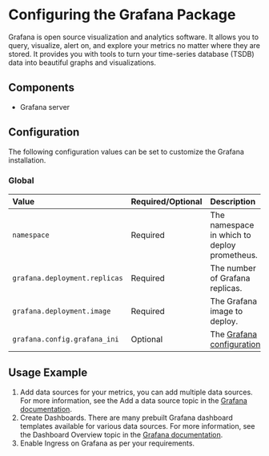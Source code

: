 # Configuring the Grafana Package

Grafana is open source visualization and analytics software. It allows you to query, visualize, alert on, and explore your metrics no matter where they are stored. It provides you with tools to turn your time-series database (TSDB) data into beautiful graphs and visualizations.

## Components

- Grafana server

## Configuration

The following configuration values can be set to customize the Grafana installation.

### Global

| Value | Required/Optional | Description |
|:-------|:-------------------|:-------------|
| `namespace` | Required | The namespace in which to deploy prometheus. |
| `grafana.deployment.replicas` | Required | The number of Grafana replicas. |
| `grafana.deployment.image` | Required | The Grafana image to deploy. |
| `grafana.config.grafana_ini` | Optional | The [Grafana configuration](https://github.com/grafana/grafana/blob/master/conf/defaults.ini). |

## Usage Example

1. Add data sources for your metrics, you can add multiple data sources. For more information, see the Add a data source topic in the [Grafana documentation](https://grafana.com/docs/grafana/latest/datasources/add-a-data-source/).
2. Create Dashboards. There are many prebuilt Grafana dashboard templates available for various data sources. For more information, see the Dashboard Overview topic in the [Grafana documentation](https://grafana.com/grafana/dashboards).
3. Enable Ingress on Grafana as per your requirements.
